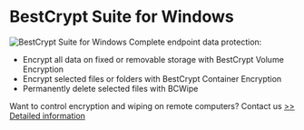 # BestCrypt Suite for Windows
![BestCrypt Suite for Windows](https://mycommerce.akamaized.net/api/pimages/P300780220/BIG/300780220.PNG)
Complete endpoint data protection:
- Encrypt all data on fixed or removable storage with BestCrypt Volume Encryption
- Encrypt selected files or folders with BestCrypt Container Encryption
- Permanently delete selected files with BCWipe

Want to control encryption and wiping on remote computers?
Contact us
[>> Detailed information](https://secure.shareit.com/shareit/product.html?productid=300780220&affiliateid=200057808)